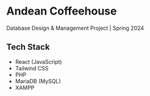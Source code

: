 # Andean Coffeehouse
Database Design & Management Project | Spring 2024

## Tech Stack 
- React (JavaScript)
- Tailwind CSS
- PHP
- MariaDB (MySQL)
- XAMPP

